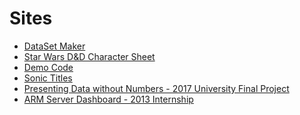 <html lang="en">
    <head>
        <meta charset="utf-8">
        <title>Jack Sleath</title>
        <link rel="stylesheet" href="css/styles.css">
        <script src="js/script.js"></script>
    </head>
    <body>
        <h1>Sites</h1>
        <ul>
            <li><a href="datasetmaker/datasetmaker.html">DataSet Maker</a></li>
            <li> <a href="starwars/charsheet.html">Star Wars D&D Character Sheet</a></li>
            <li> <a href="code/code.html">Demo Code</a></li>
            <li> <a href="sonic-font/sonic.html">Sonic Titles</a></li>
            <li> <a href="weather/index.html">Presenting Data without Numbers - 2017 University Final Project</a></li>
            <li> <a href="intern/dashboard.html">ARM Server Dashboard - 2013 Internship</a></li>
        </ul>
    </body>
</html>
